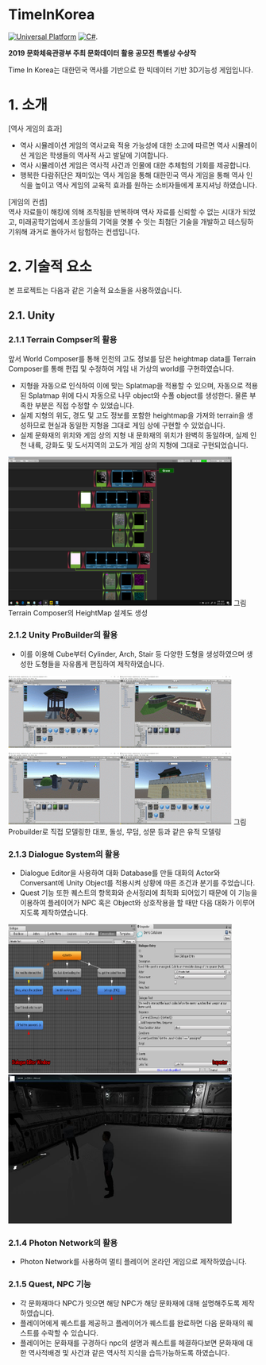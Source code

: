 # TimeInKorea
[![Universal Platform](https://img.shields.io/badge/Platform-Universal-darkgreen?logo=windows&logoColor=white)](https://docs.microsoft.com/ko-kr/windows/uwp/get-started/universal-application-platform-guide) [![C#](https://img.shields.io/badge/C%23-Unity-222?logo=Unity)](https://unity.com/).

**2019 문화체육관광부 주최 문화데이터 활용 공모전 특별상 수상작**

Time In Korea는 대한민국 역사를 기반으로 한 빅데이터 기반 3D기능성 게임입니다.

# 1. 소개
[역사 게임의 효과]
- 역사 시뮬레이션 게임의 역사교육 적용 가능성에 대한 소고에 따르면 역사 시뮬레이션 게임은 학생들의 역사적 사고 발달에 기여합니다.<br>
- 역사 시뮬레이션 게임은 역사적 사건과 인물에 대한 추체험의 기회를 제공합니다.<br>
- 행복한 다람쥐단은 재미있는 역사 게임을 통해 대한민국 역사 게임을 통해 역사 인식을 높이고 역사 게임의 교육적 효과를 원하는 소비자들에게 포지셔닝 하였습니다.

[게임의 컨셉]<br>
 역사 자료들이 해킹에 의해 조작됨을 반복하며 역사 자료를 신뢰할 수 없는 시대가 되었고, 미래공학기업에서 조상들의 기억을 엿볼 수 잇는 최첨단 기술을 개발하고 테스팅하기위해 과거로 돌아가서 탐험하는 컨셉입니다.
 
 # 2. 기술적 요소
 
 본 프로젝트는 다음과 같은 기술적 요소들을 사용하였습니다.
 
 ## 2.1. Unity
 ### 2.1.1 Terrain Compser의 활용
 앞서 World Composer를 통해 인천의 고도 정보를 담은 heightmap data를 Terrain Composer를 통해 편집 및 수정하여 게임 내 가상의 world를 구현하였습니다.
 * 지형을 자동으로 인식하여 이에 맞는 Splatmap을 적용할 수 있으며, 자동으로 적용된 Splatmap 위에 다시 자동으로 나무 object와 수풀 object를 생성한다. 물론 부족한 부분은 직접 수정할 수 있었습니다.
 * 실제 지형의 위도, 경도 및 고도 정보를 포함한 heightmap을 가져와 terrain을 생성하므로 현실과 동일한 지형을 그대로 게임 상에 구현할 수 있었습니다.
 * 실제 문화재의 위치와 게임 상의 지형 내 문화재의 위치가 완벽히 동일하며, 실제 인천 내륙, 강화도 및 도서지역의 고도가 게임 상의 지형에 그대로 구현되었습니다.
<img src="heightMap.png" height="300px" width="450px">
그림 Terrain Composer의 HeightMap 설계도 생성

### 2.1.2 Unity ProBuilder의 활용
* 이를 이용해 Cube부터 Cylinder, Arch, Stair 등 다양한 도형을 생성하였으며 생성한 도형들을 자유롭게 편집하여 제작하였습니다.
<img src="probuilder.png" height="300px" width="450px">
그림 Probuilder로 직접 모델링한 대포, 돌성, 무덤, 성문 등과 같은 유적 모델링

### 2.1.3 Dialogue System의 활용
* Dialogue Editor을 사용하여 대화 Database를 만들 대화의 Actor와 Conversant에 Unity Object를 적용시켜 상황에 따른 조건과 분기를 주었습니다.
* Quest 기능 또한 퀘스트의 항목화와 순서정리에 최적화 되어있기 때문에 이 기능을 이용하여 플레이어가 NPC 혹은 Object와 상호작용을 할 때만 다음 대화가 이루어지도록 제작하였습니다.
<img src="dialouge1.png" height="300px" width="450px">
<img src="dialouge2.png" height="300px" width="450px">

### 2.1.4 Photon Network의 활용
* Photon Network를 사용하여 멀티 플레이어 온라인 게임으로 제작하였습니다.

### 2.1.5 Quest, NPC 기능
* 각 문화재마다 NPC가 잇으면 해당 NPC가 해당 문화재에 대해 설명해주도록 제작하였습니다.
* 플레이어에게 퀘스트를 제공하고 플레이어가 퀘스트를 완료하면 다음 문화재의 퀘스트를 수락할 수 있습니다.
* 플레이어는 문화재를 구경하다 npc의 설명과 퀘스트를 헤결하다보면  문화재에 대한 역사적배경 및 사건과 같은 역사적 지식을 습득가능하도록 하였습니다.


